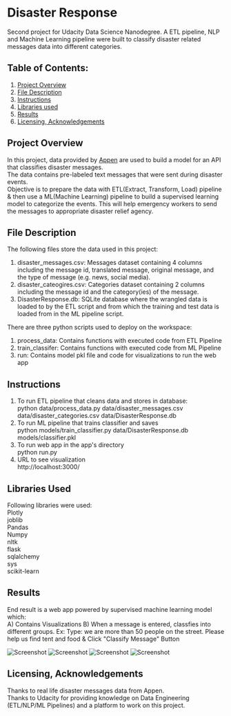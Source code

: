 # Disaster Response
Second project for Udacity Data Science Nanodegree. A ETL pipeline, NLP and Machine Learning pipeline were built to classify disaster related messages data into different categories.

## **Table of Contents:**
1. [Project Overview](README.md#project-Overview)
2. [File Description](README.md#file-description)
3. [Instructions](README.md#Instructions)
4. [Libraries used](README.md#libraries-used)
5. [Results](README.md#results)
6. [Licensing, Acknowledgements](README.md#licensing-acknowledgements)

## **Project Overview**<br/>

In this project, data provided by [Appen](https://appen.com/) are used to build a model for an API that classifies disaster messages. <br/>
The data contains pre-labeled text messages that were sent during disaster events. <br/>
Objective is to prepare the data with ETL(Extract, Transform, Load) pipeline & then use a ML(Machine Learning) pipeline to build a supervised learning model to categorize the events. This will help emergency workers to send the messages to appropriate disaster relief agency.

## **File Description**<br/>

The following files store the data used in this project:
1) disaster_messages.csv: Messages dataset containing 4 columns including the message id, translated message, original message, and the type of message (e.g. news, social media).<br/>
2) disaster_cateogires.csv: Categories dataset containing 2 columns including the message id and the category(ies) of the message.<br/>
3) DisasterResponse.db: SQLite database where the wrangled data is loaded to by the ETL script and from which the training and test data is loaded from in the ML pipeline script.<br/>

There are three python scripts used to deploy on the workspace:<br/>
1) process_data: Contains functions with executed code from ETL Pipeline<br/>
2) train_classifer: Contains functions with executed code from ML Pipeline<br/>
3) run: Contains model pkl file and code for visualizations to run the web app<br/>

## **Instructions**<br/>

1) To run ETL pipeline that cleans data and stores in database:<br/>
python data/process_data.py data/disaster_messages.csv data/disaster_categories.csv data/DisasterResponse.db<br/>
2) To run ML pipeline that trains classifier and saves<br/>
python models/train_classifier.py data/DisasterResponse.db models/classifier.pkl<br/>
3) To run web app in the app's directory<br/>
python run.py<br/>
4) URL to see visualization<br/>
http://localhost:3000/<br/>


## **Libraries Used**<br/>

Following libraries were used:<br/>
Plotly<br/>
joblib<br/>
Pandas<br/>
Numpy<br/>
nltk<br/>
flask<br/>
sqlalchemy<br/>
sys<br/>
scikit-learn<br/>

## **Results**<br/>
End result is a web app powered by supervised machine learning model which:<br/>
A) Contains Visualizations
B) When a message is entered, classfies into different groups.
Ex: Type:  we are more than 50 people on the street. Please help us find tent and food & Click "Classify Message" Button

![Screenshot](Classifying_text.jpg)
![Screenshot](Viz2.jpg)
![Screenshot](Viz3.jpg)
![Screenshot](Viz1.jpg)

## **Licensing, Acknowledgements**<br/>
Thanks to real life disaster messages data from Appen.<br/>
Thanks to Udacity for providing knowledge on Data Engineering (ETL/NLP/ML Pipelines) and a platform to work on this project.<br/>

